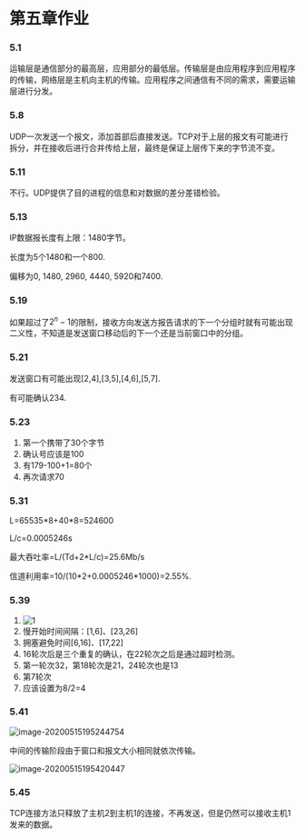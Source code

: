 # 第五章作业

### 5.1

运输层是通信部分的最高层，应用部分的最低层。传输层是由应用程序到应用程序的传输，网络层是主机向主机的传输。应用程序之间通信有不同的需求，需要运输层进行分发。

### 5.8

UDP一次发送一个报文，添加首部后直接发送。TCP对于上层的报文有可能进行拆分，并在接收后进行合并传给上层，最终是保证上层传下来的字节流不变。

### 5.11

不行。UDP提供了目的进程的信息和对数据的差分差错检验。

### 5.13

IP数据报长度有上限：1480字节。

长度为5个1480和一个800.

偏移为0, 1480, 2960, 4440, 5920和7400.

### 5.19

如果超过了$2^n-1$的限制，接收方向发送方报告请求的下一个分组时就有可能出现二义性，不知道是发送窗口移动后的下一个还是当前窗口中的分组。

### 5.21

发送窗口有可能出现[2,4],[3,5],[4,6],[5,7].

有可能确认234.

### 5.23

1. 第一个携带了30个字节
2. 确认号应该是100
3. 有179-100+1=80个
4. 再次请求70

### 5.31

L=65535*8+40\*8=524600

L/c=0.0005246s

最大吞吐率=L/(Td+2*L/c)=25.6Mb/s

信道利用率=10/(10*2+0.0005246\*1000)=2.55%.

### 5.39

1. ![1](5.assets/1.png)
2. 慢开始时间间隔：[1,6]、[23,26]
3. 拥塞避免时间[6,16]、[17,22]
4. 16轮次后是三个重复的确认，在22轮次之后是通过超时检测。
5. 第一轮次32，第18轮次是21，24轮次也是13
6. 第7轮次
7. 应该设置为8/2=4

### 5.41

![image-20200515195244754](5.assets/image-20200515195244754.png)

中间的传输阶段由于窗口和报文大小相同就依次传输。

![image-20200515195420447](5.assets/image-20200515195420447.png)

### 5.45

TCP连接方法只释放了主机2到主机1的连接，不再发送，但是仍然可以接收主机1发来的数据。